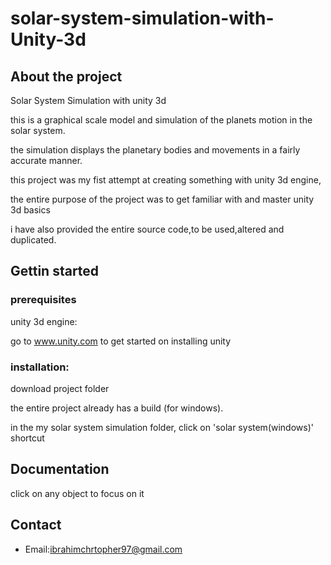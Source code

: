 # solar-system-simulation-with-Unity-3d
## About the project
 Solar System Simulation with unity 3d
 
 this is a graphical scale model and simulation of the planets motion in the solar system.
 
 the simulation displays the planetary bodies and movements in a fairly accurate manner.
 
 this project was my fist attempt at creating something with unity 3d engine, 
 
 the entire purpose of the project was to get familiar with and master unity 3d basics
 
 i have also provided the entire source code,to be used,altered and duplicated.
## Gettin started
### prerequisites
 unity 3d engine:
  
  go to www.unity.com to get started on installing unity
### installation:
download project folder
  
the entire project already has a build (for windows).
  
in the my solar system simulation folder, click on 
  'solar system(windows)' shortcut


## Documentation
 click on any object to focus on it

## Contact
- Email:ibrahimchrtopher97@gmail.com
